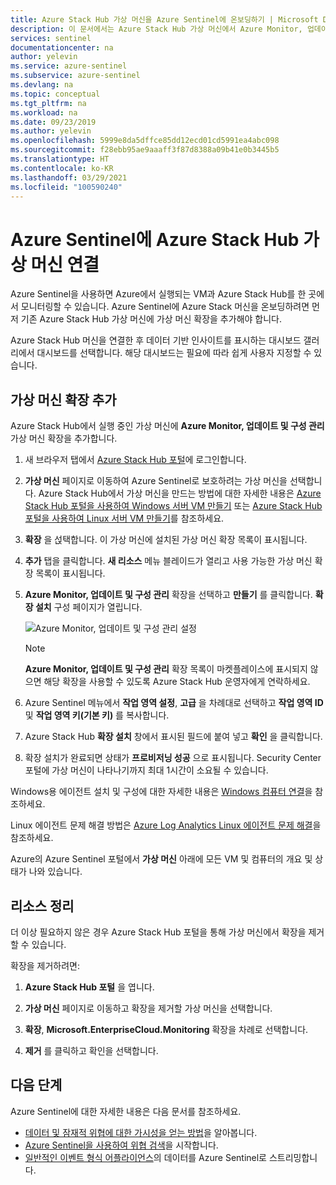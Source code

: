 ```yaml
---
title: Azure Stack Hub 가상 머신을 Azure Sentinel에 온보딩하기 | Microsoft Docs
description: 이 문서에서는 Azure Stack Hub 가상 머신에서 Azure Monitor, 업데이트 및 구성 관리 가상 머신 확장을 프로비저닝하고 Azure Sentinel을 사용하여 모니터링을 시작하는 방법을 보여 줍니다.
services: sentinel
documentationcenter: na
author: yelevin
ms.service: azure-sentinel
ms.subservice: azure-sentinel
ms.devlang: na
ms.topic: conceptual
ms.tgt_pltfrm: na
ms.workload: na
ms.date: 09/23/2019
ms.author: yelevin
ms.openlocfilehash: 5999e8da5dffce85dd12ecd01cd5991ea4abc098
ms.sourcegitcommit: f28ebb95ae9aaaff3f87d8388a09b41e0b3445b5
ms.translationtype: HT
ms.contentlocale: ko-KR
ms.lasthandoff: 03/29/2021
ms.locfileid: "100590240"
---
```

# <a name="connect-azure-stack-hub-virtual-machines-to-azure-sentinel"></a>Azure Sentinel에 Azure Stack Hub 가상 머신 연결

Azure Sentinel을 사용하면 Azure에서 실행되는 VM과 Azure Stack Hub를 한 곳에서 모니터링할 수 있습니다. Azure Sentinel에 Azure Stack 머신을 온보딩하려면 먼저 기존 Azure Stack Hub 가상 머신에 가상 머신 확장을 추가해야 합니다. 

Azure Stack Hub 머신을 연결한 후 데이터 기반 인사이트를 표시하는 대시보드 갤러리에서 대시보드를 선택합니다. 해당 대시보드는 필요에 따라 쉽게 사용자 지정할 수 있습니다.

## <a name="add-the-virtual-machine-extension"></a>가상 머신 확장 추가 

Azure Stack Hub에서 실행 중인 가상 머신에 **Azure Monitor, 업데이트 및 구성 관리** 가상 머신 확장을 추가합니다. 

1. 새 브라우저 탭에서 [Azure Stack Hub 포털](/azure-stack/user/azure-stack-use-portal#access-the-portal)에 로그인합니다.

1. **가상 머신** 페이지로 이동하여 Azure Sentinel로 보호하려는 가상 머신을 선택합니다. Azure Stack Hub에서 가상 머신을 만드는 방법에 대한 자세한 내용은 [Azure Stack Hub 포털을 사용하여 Windows 서버 VM 만들기](/azure-stack/user/azure-stack-quick-windows-portal) 또는 [Azure Stack Hub 포털을 사용하여 Linux 서버 VM 만들기](/azure-stack/user/azure-stack-quick-linux-portal)를 참조하세요.

1. **확장** 을 섡택합니다. 이 가상 머신에 설치된 가상 머신 확장 목록이 표시됩니다.

1. **추가** 탭을 클릭합니다. **새 리소스** 메뉴 블레이드가 열리고 사용 가능한 가상 머신 확장 목록이 표시됩니다. 

1. **Azure Monitor, 업데이트 및 구성 관리** 확장을 선택하고 **만들기** 를 클릭합니다. **확장 설치** 구성 페이지가 열립니다.

   ![Azure Monitor, 업데이트 및 구성 관리 설정](./media/connect-azure-stack/azure-monitor-extension-fix.png)  

   >[!NOTE]
   > **Azure Monitor, 업데이트 및 구성 관리** 확장 목록이 마켓플레이스에 표시되지 않으면 해당 확장을 사용할 수 있도록 Azure Stack Hub 운영자에게 연락하세요.

1. Azure Sentinel 메뉴에서 **작업 영역 설정**, **고급** 을 차례대로 선택하고 **작업 영역 ID** 및 **작업 영역 키(기본 키)** 를 복사합니다. 

1. Azure Stack Hub **확장 설치** 창에서 표시된 필드에 붙여 넣고 **확인** 을 클릭합니다.

1. 확장 설치가 완료되면 상태가 **프로비저닝 성공** 으로 표시됩니다. Security Center 포털에 가상 머신이 나타나기까지 최대 1시간이 소요될 수 있습니다.

Windows용 에이전트 설치 및 구성에 대한 자세한 내용은 [Windows 컴퓨터 연결](../azure-monitor/agents/agent-windows.md#install-agent-using-setup-wizard)을 참조하세요.

Linux 에이전트 문제 해결 방법은 [Azure Log Analytics Linux 에이전트 문제 해결](../azure-monitor/agents/agent-linux-troubleshoot.md)을 참조하세요.

Azure의 Azure Sentinel 포털에서 **가상 머신** 아래에 모든 VM 및 컴퓨터의 개요 및 상태가 나와 있습니다. 

## <a name="clean-up-resources"></a>리소스 정리

더 이상 필요하지 않은 경우 Azure Stack Hub 포털을 통해 가상 머신에서 확장을 제거할 수 있습니다.

확장을 제거하려면:

1. **Azure Stack Hub 포털** 을 엽니다.

1. **가상 머신** 페이지로 이동하고 확장을 제거할 가상 머신을 선택합니다.

1. **확장**, **Microsoft.EnterpriseCloud.Monitoring** 확장을 차례로 선택합니다.

1. **제거** 를 클릭하고 확인을 선택합니다.

## <a name="next-steps"></a>다음 단계

Azure Sentinel에 대한 자세한 내용은 다음 문서를 참조하세요.

- [데이터 및 잠재적 위협에 대한 가시성을 얻는 방법](quickstart-get-visibility.md)을 알아봅니다.
- [Azure Sentinel을 사용하여 위협 검색](tutorial-detect-threats-built-in.md)을 시작합니다.
- [일반적인 이벤트 형식 어플라이언스](connect-common-event-format.md)의 데이터를 Azure Sentinel로 스트리밍합니다.
